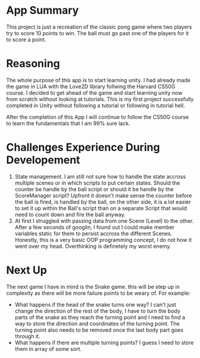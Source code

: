 # App Summary

This project is just a recreation of the classic pong game where two players try to score 10 points to win. The ball must go past one of the players for it to score a point. 

# Reasoning

The whole purpose of this app is to start learning unity. I had already made the game in LUA with the Love2D library follwing the Harvard CS50G course. I decided to get ahead of the game and start learning unity now from scratch without looking at tutorials. This is my first project successfully completed in Unity without following a tutorial or following in tutorial hell.

After the completion of this App I will continue to follow the CS50G course to learn the fundamentals that I am 99% sure lack. 


# Challenges Experience During Developement
  1. State management. I am still not sure how to handle the state accross multiple scenes or in which scripts to put certain states. Should the counter be handle by the ball script or should it be handle by the ScoreManager script? Upfront it doesn't make sense the counter before the ball is fired, is handled by the ball, on the other side, it is a lot easier to set it up within the Ball's script than on a separate Script that would need to count down and fire the ball anyway.
  2. At first I struggled with passing data from one Scene (Level) to the other. After a few seconds of googlin, I found out I could make member variables static for them to persist accross the different Scenes. Honestly, this is a very basic OOP programming concept, I do not how it went over my head. Overthinking is definetely my worst enemy.


# Next Up

The next game I have in mind is the Snake game. this will be step up in complexity as there will be more failure points to be weary of. For example:
  - What happens if the head of the snake turns one way? I can't just change the direction of the rest of the body, I have to turn the body parts of the snake as they reach the turning point and I need to find a way to store the direction and coordinates of the turning point. The turning point also needs to be removed once the last body part goes through it.
  - What happens if there are multiple turning points? I guess I need to store them in array of some sort.
